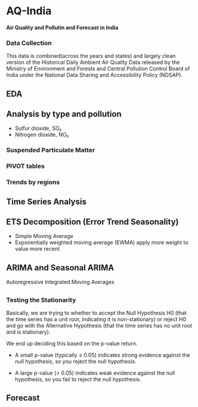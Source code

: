 # AQ-India
**Air Quality and Pollutin and Forecast in India**

### Data Collection
This data is combined(across the years and states) and largely clean version of the Historical Daily Ambient Air Quality Data released by the Ministry of Environment and Forests and Central Pollution Control Board of India under the National Data Sharing and Accessibility Policy (NDSAP).

## EDA



## Analysis by type and pollution
- Sulfur dioxide, SO₂
- Nitrogen dioxide, NO₂


### Suspended Particulate Matter

### PIVOT tables

### Trends by regions

## Time Series Analysis

## ETS Decomposition (Error Trend Seasonality)
- Simple Moving Average
- Exponentially weighted moving average (EWMA) apply more weight to value more recent

## ARIMA and Seasonal ARIMA
Autoregressive Integrated Moving Averages


## 
### Testing the Stationarity
Basically, we are trying to whether to accept the Null Hypothesis H0 (that the time series has a unit root, indicating it is non-stationary) or reject H0 and go with the Alternative Hypothesis (that the time series has no unit root and is stationary).

We end up deciding this based on the p-value return.

- A small p-value (typically ≤ 0.05) indicates strong evidence against the null hypothesis, so you reject the null hypothesis.

- A large p-value (> 0.05) indicates weak evidence against the null hypothesis, so you fail to reject the null hypothesis.


## Forecast

